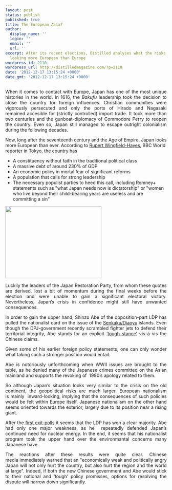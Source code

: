 ```yaml
---
layout: post
status: publish
published: true
title: The European Asia?
author:
  display_name: ''
  login: ''
  email: ''
  url: ''
excerpt: After its recent elections, Distilled analyses what the risks are of Japan
  looking more European than Europe
wordpress_id: 2110
wordpress_url: http://distilledmagazine.com/?p=2110
date: '2012-12-17 13:15:24 +0000'
date_gmt: '2012-12-17 13:15:24 +0000'
---
```

<p style="text-align: justify;">When it comes to contact with Europe, Japan has one of the most unique histories in the world. In 1616, the <em>Bakufu</em> leadership took the decision to close the country for foreign influences. Christian communities were vigorously persecuted and only the ports of Hirado and Nagasaki remained accesible for (strictly controlled) import trade. It took more than two centuries and the gunboat-diplomacy of Commodore Perry to reopen the country. Even so, Japan still managed to escape outright colonialism during the following decades.</p>
<p>Now, long after the seventeenth century and the Age of Empire, Japan looks more European than ever. According to <a href="http://distilledmagazine.com/wp-content/uploads/2012/12/world-asia-20728387">Rupert Wingfield-Hayes</a>, BBC World reporter in Tokyo, the country has</p>
<ul>
<li>A constituency without faith in the traditional political class</li>
<li>A massive debt of around 230% of GDP</li>
<li>An economic policy in mortal fear of significant reforms</li>
<li>A population that calls for strong leadership</li>
<li>The necessary populist parties to heed this call, including Romney+ statements such as "what Japan needs now is dictatorship" or "women who live beyond their child-bearing years are useless and are committing a sin"</li>
</ul>
<p><!--column--></p>
<p><a href="http://distilledmagazine.com/wp-content/uploads/2012/12/senkaku.jpg"><img class="alignnone size-medium wp-image-2111" title="senkaku" alt="" src="http://distilledmagazine.com/wp-content/uploads/2012/12/senkaku-300x224.jpg" width="300" height="224" /></a></p>
<p style="text-align: justify;">Luckily the leaders of the Japan Restoration Party, from whom these quotes are derived, lost a bit of momentum during the final weeks before the election and were unable to gain a significant electoral victory. Nevertheless, Japan’s crisis in confidence might still have unwanted consequences.</p>
<p style="text-align: justify;">In order to gain the upper hand, Shinzo Abe of the opposition-part LDP has pulled the nationalist card on the issue of the <a href="http://distilledmagazine.com/wp-content/uploads/2012/12/world-asia-pacific-11341139">Senkaku/Diaoyu</a> islands. Even though the DPJ-government recently scrambled fighter jets to defend their territorial integrity, Abe stands for an explicit <a href="http://distilledmagazine.com/wp-content/uploads/2012/12/world-asia-20722641">‘tough stance’</a> vis-à-vis the Chinese claims.</p>
<p style="text-align: justify;">Given some of his earlier foreign policy statements, one can only wonder what taking such a stronger position would entail.</p>
<p style="text-align: justify;"><!--column--></p>
<p style="text-align: justify;">Abe is notoriously unforthcoming when WWII issues are brought to the table, as he denied many of the Japanese crimes committed on the Asian mainland and supports the revoking of  1990’s apology related to them.</p>
<p style="text-align: justify;">So although Japan’s situation looks very similar to the crisis on the old continent, the geopolitical risks are much larger. European nationalism is mainly  inward-looking, implying that the consequences of such policies would be felt within Europe itself. Japanese nationalism on the other hand seems oriented towards the exterior, largely due to its position near a rising giant.</p>
<p style="text-align: justify;">After the<a href="http://distilledmagazine.com/wp-content/uploads/2012/12/world-asia-20747496"> first exit-polls</a> it seems that the LDP has won a clear majority. Abe had only one major weakness, as he  repeatedly defended Japan’s continued need for nuclear energy. In the end, it seems that his nationalist program took the upper hand over the environmantal concerns many Japanese have.</p>
<p style="text-align: justify;">The reactions after these results were quite clear. Chinese media immediately warned that an "economically weak and politically angry Japan will not only hurt the country, but also hurt the region and the world at large". Indeed, if both the new Chinese government and Abe would stick to their national and ‘tough’ policy promisses, options for resolving the dispute will narrow down significantly.</p>
<p style="text-align: justify;"><!--column--></p>
